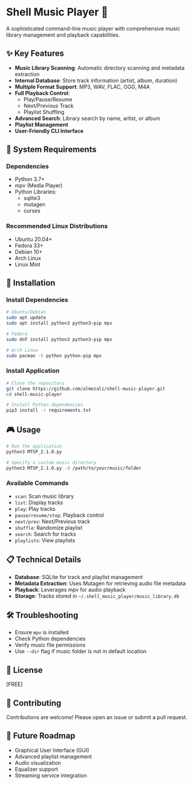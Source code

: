 # Shell Music Player 🎵

A sophisticated command-line music player with comprehensive music library management and playback capabilities.

## ✨ Key Features

- **Music Library Scanning**: Automatic directory scanning and metadata extraction
- **Internal Database**: Store track information (artist, album, duration)
- **Multiple Format Support**: MP3, WAV, FLAC, OGG, M4A
- **Full Playback Control**: 
  - Play/Pause/Resume
  - Next/Previous Track
  - Playlist Shuffling
- **Advanced Search**: Library search by name, artist, or album
- **Playlist Management**
- **User-Friendly CLI Interface**

## 🔧 System Requirements

### Dependencies
- Python 3.7+
- mpv (Media Player)
- Python Libraries:
  - sqlite3
  - mutagen
  - curses

### Recommended Linux Distributions
- Ubuntu 20.04+
- Fedora 33+
- Debian 10+
- Arch Linux
- Linux Mint

## 🚀 Installation

### Install Dependencies
```bash
# Ubuntu/Debian
sudo apt update
sudo apt install python3 python3-pip mpv

# Fedora
sudo dnf install python3 python3-pip mpv

# Arch Linux
sudo pacman -S python python-pip mpv
```

### Install Application
```bash
# Clone the repository
git clone https://github.com/almezali/shell-music-player.git
cd shell-music-player

# Install Python dependencies
pip3 install -r requirements.txt
```

## 🎮 Usage

```bash
# Run the application
python3 MTSP_2.1.0.py

# Specify a custom music directory
python3 MTSP_2.1.0.py -d /path/to/your/music/folder
```

### Available Commands
- `scan`: Scan music library
- `list`: Display tracks
- `play`: Play tracks
- `pause/resume/stop`: Playback control
- `next/prev`: Next/Previous track
- `shuffle`: Randomize playlist
- `search`: Search for tracks
- `playlists`: View playlists

## 📋 Technical Details

- **Database**: SQLite for track and playlist management
- **Metadata Extraction**: Uses Mutagen for retrieving audio file metadata
- **Playback**: Leverages mpv for audio playback
- **Storage**: Tracks stored in `~/.shell_music_player/music_library.db`

## 🛠 Troubleshooting
- Ensure `mpv` is installed
- Check Python dependencies
- Verify music file permissions
- Use `--dir` flag if music folder is not in default location

## 📄 License

[FREE]

## 🤝 Contributing

Contributions are welcome! Please open an issue or submit a pull request.

## 🔮 Future Roadmap
- Graphical User Interface (GUI)
- Advanced playlist management
- Audio visualization
- Equalizer support
- Streaming service integration
